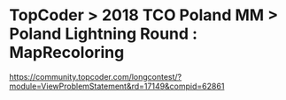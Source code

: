 # TopCoder > 2018 TCO Poland MM > Poland Lightning Round : MapRecoloring

<https://community.topcoder.com/longcontest/?module=ViewProblemStatement&rd=17149&compid=62861>
